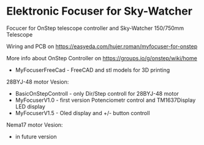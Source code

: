 # Elektronic Focuser for Sky-Watcher

 Focucer for OnStep telescope controller and Sky-Watcher 150/750mm Telescope
  
  Wiring and PCB on  https://easyeda.com/hujer.roman/myfocuser-for-onstep
  
  More info about OnStep Controller on https://groups.io/g/onstep/wiki/home



* MyFocuserFreeCad     -  FreeCAD and stl models for 3D printing

28BYJ-48 motor Vesion:

* BasicOnStepControll  -  only Dir/Step controll for 28BYJ-48 motor
* MyFocuserV1.0	       -  first version Potenciometr control and TM1637Display LED display	
* MyFocuserV1.5	       -  Oled display and +/- button controll


Nema17 motor Vesion:

*  in future version 

